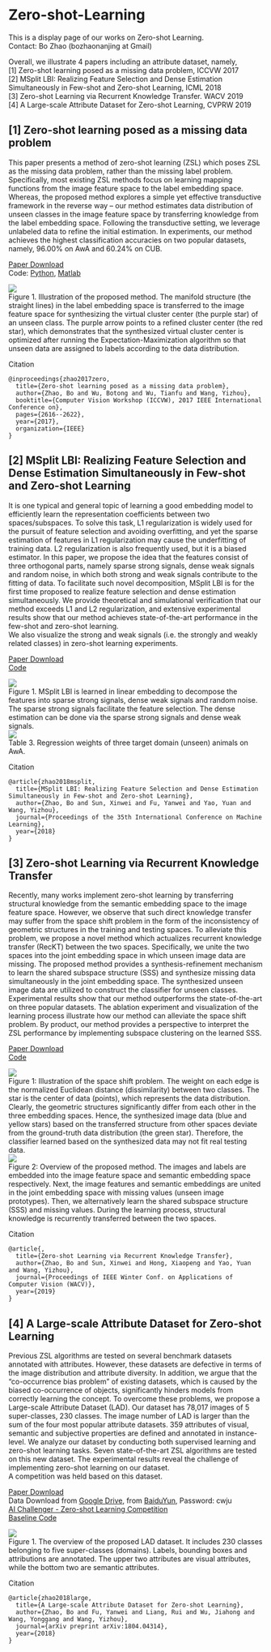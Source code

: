 # Zero-shot-Learning
This is a display page of our works on Zero-shot Learning. <br>
Contact: Bo Zhao (bozhaonanjing at Gmail)

Overall, we illustrate 4 papers including an attribute dataset, namely, <br>
[1] Zero-shot learning posed as a missing data problem, ICCVW 2017 <br>
[2] MSplit LBI: Realizing Feature Selection and Dense Estimation Simultaneously in Few-shot and Zero-shot Learning, ICML 2018 <br>
[3] Zero-shot Learning via Recurrent Knowledge Transfer. WACV 2019 <br>
[4] A Large-scale Attribute Dataset for Zero-shot Learning, CVPRW 2019 <br>


## [1] Zero-shot learning posed as a missing data problem <br>
This paper presents a method of zero-shot learning (ZSL) which poses ZSL as the missing data problem, rather than the missing label problem. Specifically, most existing ZSL methods focus on learning mapping functions from the image feature space to the label embedding space. Whereas, the proposed method explores a simple yet effective transductive framework in the reverse way – our method estimates data distribution of unseen classes in the image feature space by transferring knowledge from the label embedding space. Following the transductive setting, we leverage unlabeled data to refine the initial estimation. In experiments, our method achieves the highest classification accuracies on two popular datasets, namely, 96.00% on AwA and 60.24% on CUB.

[Paper Download](http://openaccess.thecvf.com/content_ICCV_2017_workshops/papers/w38/Zhao_Zero-Shot_Learning_Posed_ICCV_2017_paper.pdf)<br>
Code: [Python](https://github.com/AIChallenger/AI_Challenger_2018/tree/master/Baselines/zero_shot_learning_baseline),
[Matlab](https://github.com/PatrickZH/Zero-Shot-Learning-Posed-as-a-Missing-Data-Problem)

![](2017ICCVW.png) <br>
Figure 1. Illustration of the proposed method. The manifold structure (the straight lines) in the label embedding space is transferred to the image feature space for synthesizing the virtual cluster center (the purple star) of an unseen class. The purple arrow points to a refined cluster center (the red star), which demonstrates that the synthesized virtual cluster center is optimized after running the Expectation-Maximization algorithm so that unseen data are assigned to labels according to the data distribution. <br>

Citation <br>
```
@inproceedings{zhao2017zero,
  title={Zero-shot learning posed as a missing data problem},
  author={Zhao, Bo and Wu, Botong and Wu, Tianfu and Wang, Yizhou},
  booktitle={Computer Vision Workshop (ICCVW), 2017 IEEE International Conference on},
  pages={2616--2622},
  year={2017},
  organization={IEEE}
}
```

## [2] MSplit LBI: Realizing Feature Selection and Dense Estimation Simultaneously in Few-shot and Zero-shot Learning <br>
It is one typical and general topic of learning a good embedding model to efficiently learn the representation coefficients between two spaces/subspaces. To solve this task, L1 regularization is widely used for the pursuit of feature selection and avoiding overfitting, and yet the sparse estimation of features in L1 regularization may cause the underfitting of training data. L2 regularization is also frequently used, but it is a biased estimator. In this paper, we propose the idea that the features consist of three orthogonal parts, namely sparse strong signals, dense weak signals and random noise, in which both strong and weak signals contribute to the fitting of data. To facilitate such novel decomposition, MSplit LBI is for the first time proposed to realize feature selection and dense estimation simultaneously. We provide theoretical and simulational verification that our method exceeds L1 and L2 regularization, and extensive experimental results show that our method achieves state-of-the-art performance in the few-shot and zero-shot learning. <br>
We also visualize the strong and weak signals (i.e. the strongly and weakly related classes) in zero-shot learning experiments.

[Paper Download](https://arxiv.org/pdf/1806.04360.pdf)<br>
[Code](https://github.com/PatrickZH/MSplitLBI)

![](2018ICML_1.png) <br>
Figure 1. MSplit LBI is learned in linear embedding to decompose the features into sparse strong signals, dense weak signals and random noise. The sparse strong signals facilitate the feature selection. The dense estimation can be done via the sparse strong signals and dense weak signals. <br>
![](2018ICML_2.png)<br>
Table 3. Regression weights of three target domain (unseen) animals on AwA.
<br>

Citation <br>
```
@article{zhao2018msplit,
  title={MSplit LBI: Realizing Feature Selection and Dense Estimation Simultaneously in Few-shot and Zero-shot Learning},
  author={Zhao, Bo and Sun, Xinwei and Fu, Yanwei and Yao, Yuan and Wang, Yizhou},
  journal={Proceedings of the 35th International Conference on Machine Learning},
  year={2018}
}
```

## [3] Zero-shot Learning via Recurrent Knowledge Transfer <br>
Recently, many works implement zero-shot learning by transferring structural knowledge from the semantic embedding space to the image feature space. However, we observe that such direct knowledge transfer may suffer from the space shift problem in the form of the inconsistency of geometric structures in the training and testing spaces. To alleviate this problem, we propose a novel method which actualizes recurrent knowledge transfer (RecKT) between the two spaces. Specifically, we unite the two spaces into the joint embedding space in which unseen image data are missing. The proposed method provides a synthesis-refinement mechanism to learn the shared subspace structure (SSS) and synthesize missing data simultaneously in the joint embedding space. The synthesized unseen image data are utilized to construct the classifier for unseen classes. Experimental results show that our method outperforms the state-of-the-art on three popular datasets. The ablation experiment and visualization of the learning process illustrate how our method can alleviate the space shift problem. By product, our method provides a perspective to interpret the ZSL performance by implementing subspace clustering on the learned SSS.  <br>

[Paper Download](https://drive.google.com/open?id=1cUsQWX80zeCxTyVSCcYlqEWZP-Hq0KzR)<br>
[Code](https://github.com/PatrickZH/Zero-shot-Learning-via-Recurrent-Knowledge-Transfer)<br>

![](2019WACV_1.png)<br>
Figure 1: Illustration of the space shift problem. The weight on each edge is the normalized Euclidean distance (dissimilarity) between two classes. The star is the center of data (points), which represents the data distribution. Clearly, the geometric structures significantly differ from each other in the three embedding spaces. Hence, the synthesized image data (blue and yellow stars) based on the transferred structure from other spaces deviate from the ground-truth data distribution (the green star). Therefore, the classifier learned based on the synthesized data may not fit real testing data. <br>
![](2019WACV_2.png)<br>
Figure 2: Overview of the proposed method. The images and labels are embedded into the image feature space and semantic embedding space respectively. Next, the image features and semantic embeddings are united in the joint embedding space with missing values (unseen image prototypes). Then, we alternatively learn the shared subspace structure (SSS) and missing values. During the learning process, structural knowledge is recurrently transferred between the two spaces. <br>

Citation <br>
```
@article{,
  title={Zero-shot Learning via Recurrent Knowledge Transfer},
  author={Zhao, Bo and Sun, Xinwei and Hong, Xiaopeng and Yao, Yuan and Wang, Yizhou},
  journal={Proceedings of IEEE Winter Conf. on Applications of Computer Vision (WACV)},
  year={2019}
}
```

## [4] A Large-scale Attribute Dataset for Zero-shot Learning <br>
Previous ZSL algorithms are tested on several benchmark datasets annotated with attributes. However, these datasets are defective in terms of the image distribution and attribute diversity. In addition, we argue that the “co-occurrence bias problem” of existing datasets, which is caused by the biased co-occurrence of objects, significantly hinders models from correctly learning the concept. To overcome these problems, we propose a Large-scale Attribute Dataset (LAD). Our dataset has 78,017 images of 5 super-classes, 230 classes. The image number of LAD is larger than the sum of the four most popular attribute datasets. 359 attributes of visual, semantic and subjective properties are defined and annotated in instance-level. We analyze our dataset by conducting both supervised learning and zero-shot learning tasks. Seven state-of-the-art ZSL algorithms are tested on this new dataset. The experimental results reveal the challenge of implementing zero-shot learning on our dataset. <br>
A competition was held based on this dataset. <br>

[Paper Download](https://arxiv.org/pdf/1804.04314v2.pdf)<br>
Data Download from [Google Drive](https://drive.google.com/open?id=1WU2dld1rt5ajWaZqY3YLwLp-6USeQiVG),
from [BaiduYun](https://pan.baidu.com/s/1QpUpNLnUAOK1vhg5Di0qUQ), Password: cwju <br>
[AI Challenger - Zero-shot Learning Competition](https://challenger.ai/competition/zsl2018) <br>
[Baseline Code](https://github.com/AIChallenger/AI_Challenger_2018/tree/master/Baselines/zero_shot_learning_baseline)

![](2017_attribute_dataset.png) <br>
Figure 1. The overview of the proposed LAD dataset. It includes 230 classes belonging to five super-classes (domains). Labels, bounding boxes and attributions are annotated. The upper two attributes are visual attributes, while the bottom two are semantic attributes. <br>

Citation <br>
```
@article{zhao2018large,
  title={A Large-scale Attribute Dataset for Zero-shot Learning},
  author={Zhao, Bo and Fu, Yanwei and Liang, Rui and Wu, Jiahong and Wang, Yonggang and Wang, Yizhou},
  journal={arXiv preprint arXiv:1804.04314},
  year={2018}
}
```

